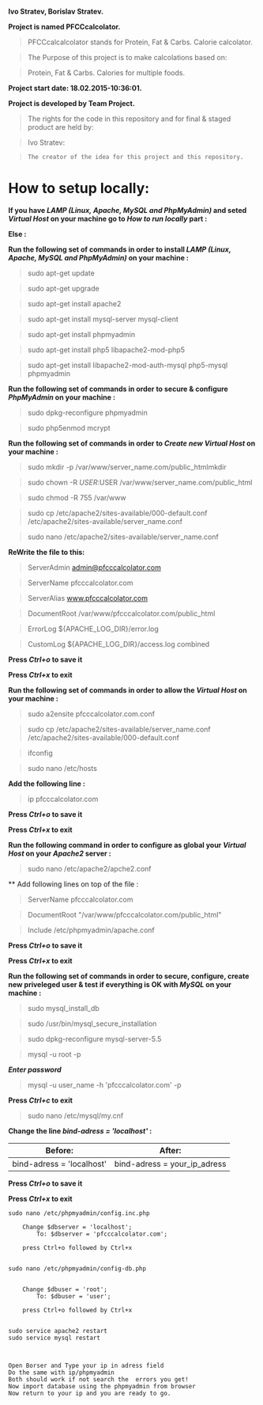 **Ivo Stratev, Borislav Stratev.**

**Project is named PFCCcalcolator.**

> PFCCcalcalcolator stands for Protein, Fat & Carbs. Calorie calcolator.

> The Purpose of this project is to make calcolations based on:

> Protein, Fat & Carbs. Calories for multiple foods.

**Project start date: 18.02.2015-10:36:01.**

**Project is developed by Team Project.**

> The rights for the code in this repository and for final & staged product are held by:

> Ivo Stratev:

>     The creator of the idea for this project and this repository.
        
        
# How to setup locally:

**If you have *LAMP (Linux, Apache, MySQL and PhpMyAdmin)* and seted *Virtual Host* on your machine go to *How to run locally* part :**

**Else :**
    
**Run the following set of commands in order to install *LAMP (Linux, Apache, MySQL and PhpMyAdmin)* on your machine :**
    
> sudo apt-get update

> sudo apt-get upgrade

> sudo apt-get install apache2

> sudo apt-get install mysql-server mysql-client

> sudo apt-get install phpmyadmin

> sudo apt-get install php5 libapache2-mod-php5

> sudo apt-get install libapache2-mod-auth-mysql php5-mysql phpmyadmin

**Run the following set of commands in order to secure &  configure *PhpMyAdmin* on your machine :**

> sudo dpkg-reconfigure phpmyadmin

> sudo php5enmod mcrypt

**Run the following set of commands in order to *Create new Virtual Host* on your machine :** 

> sudo mkdir -p /var/www/server_name.com/public_htmlmkdir 

> sudo chown -R $USER:$USER /var/www/server_name.com/public_html

> sudo chmod -R 755 /var/www

> sudo cp /etc/apache2/sites-available/000-default.conf /etc/apache2/sites-available/server_name.conf

> sudo nano /etc/apache2/sites-available/server_name.conf

    
**ReWrite the file to this:**

> ServerAdmin admin@pfcccalcolator.com

> ServerName pfcccalcolator.com

> ServerAlias www.pfcccalcolator.com

> DocumentRoot /var/www/pfcccalcolator.com/public_html

> ErrorLog ${APACHE_LOG_DIR}/error.log

> CustomLog ${APACHE_LOG_DIR}/access.log combined

**Press *Ctrl+o* to save it**

**Press *Ctrl+x* to exit**
        
**Run the following set of commands in order to allow the *Virtual Host* on your machine :**        
        
> sudo a2ensite pfcccalcolator.com.conf

> sudo cp /etc/apache2/sites-available/server_name.conf /etc/apache2/sites-available/000-default.conf

> ifconfig

> sudo nano /etc/hosts

**Add the following line :**    
        
> ip  pfcccalcolator.com

**Press *Ctrl+o* to save it**

**Press *Ctrl+x* to exit**
        
**Run the following command in order to configure as global your *Virtual Host* on your *Apache2* server :**       

> sudo nano /etc/apache2/apche2.conf

** Add following lines on top of the file :    
    
> ServerName pfcccalcolator.com

> DocumentRoot "/var/www/pfcccalcolator.com/public_html"

> Include /etc/phpmyadmin/apache.conf

**Press *Ctrl+o* to save it**

**Press *Ctrl+x* to exit**

**Run the following set of commands in order to secure, configure, create new priveleged  user & test if everything is OK with *MySQL* on your machine :**

> sudo mysql_install_db

> sudo /usr/bin/mysql_secure_installation

> sudo dpkg-reconfigure mysql-server-5.5

> mysql -u root -p

***Enter password***

> mysql -u user_name -h 'pfcccalcolator.com' -p  

**Press *Ctrl+c* to exit** 
        
> sudo nano /etc/mysql/my.cnf
  
**Change the line *bind-adress      = 'localhost'* :**

Before: | After:
------------ | ---
bind-adress      = 'localhost' | bind-adress      = your_ip_adress

**Press *Ctrl+o* to save it**

**Press *Ctrl+x* to exit**
        
    sudo nano /etc/phpmyadmin/config.inc.php
    
        Change $dbserver = 'localhost';
            To: $dbserver = 'pfcccalcolator.com';
            
        press Ctrl+o followed by Ctrl+x
        
        
    sudo nano /etc/phpmyadmin/config-db.php
    
    
        Change $dbuser = 'root';
            To: $dbuser = 'user';
            
        press Ctrl+o followed by Ctrl+x
        
        
    sudo service apache2 restart
    sudo service mysql restart
    
    
    
    Open Borser and Type your ip in adress field
    Do the same with ip/phpmyadmin
    Both should work if not search the  errors you get!
    Now import database using the phpmyadmin from browser
    Now return to your ip and you are ready to go.